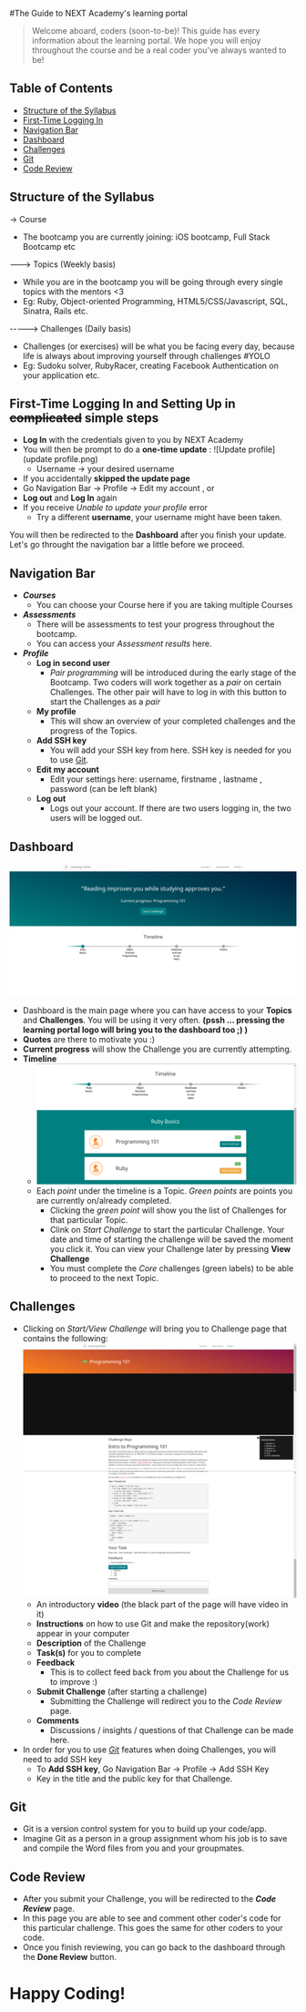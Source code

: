 #The Guide to NEXT Academy's learning portal

> Welcome aboard, coders (soon-to-be)! This guide has every information about the learning portal. We hope you will enjoy throughout the course and be a real coder you've always wanted to be!


## Table of Contents
* [Structure of the Syllabus](#structure-of-the-syllabus)
* [First-Time Logging In](#first-time-logging-in-and-setting-up-in-complicated-simple-steps)
* [Navigation Bar](#navigation-bar)
* [Dashboard](#dashboard)
* [Challenges](#challenges)
* [Git](#git)
* [Code Review](#code-review)


## Structure of the Syllabus
-> Course
- The bootcamp you are currently joining: iOS bootcamp, Full Stack Bootcamp etc

---> Topics (Weekly basis)
- While you are in the bootcamp you will be going through every single topics with the mentors <3
- Eg: Ruby, Object-oriented Programming, HTML5/CSS/Javascript, SQL, Sinatra, Rails etc.

-----> Challenges (Daily basis)
- Challenges (or exercises) will be what you be facing every day, because life is always about improving yourself through challenges #YOLO
- Eg: Sudoku solver, RubyRacer, creating Facebook Authentication on your application etc.

## First-Time Logging In and Setting Up in ~~complicated~~ simple steps
- **Log In** with the credentials given to you by NEXT Academy 
- You will then be prompt to do a **one-time update** :
![Update profile](update profile.png)
  - Username      -> your desired username 
 - If you accidentally **skipped the update page**
  - Go Navigation Bar -> Profile -> Edit my account , or
  - **Log out** and **Log In** again
- If you receive _Unable to update your profile_ error
  - Try a different **username**, your username might have been taken.

You will then be redirected to the **Dashboard** after you finish your update. Let's go throught the navigation bar a little before we proceed.

## Navigation Bar
- **_Courses_**
  - You can choose your Course here if you are taking multiple Courses
- **_Assessments_**
  - There will be assessments to test your progress throughout the bootcamp.
  - You can access your _Assessment results_ here.
- **_Profile_**
  - **Log in second user**
    - _Pair programming_ will be introduced during the early stage of the Bootcamp. Two coders will work together as a *pair* on certain Challenges. The other pair will have to log in with this button to start the Challenges as a *pair*
  - **My profile**
    - This will show an overview of your completed challenges and the progress of the Topics.
  - **Add SSH key**
    - You will add your SSH key from here. SSH key is needed for you to use [Git](#git).
  - **Edit my account**
    - Edit your settings here: username, firstname , lastname , password (can be left blank)
  - **Log out**
    - Logs out your account. If there are two users logging in, the two users will be logged out.

## Dashboard
![dashboard](Dashboard.png)
- Dashboard is the main page where you can have access to your **Topics** and **Challenges**. You will be using it very often. **(pssh ... pressing the learning portal logo will bring you to the dashboard too ;) )**
- **Quotes** are there to motivate you :)
- **Current progress** will show the Challenge you are currently attempting.
- **Timeline**
  - ![challenges](dashboard-challenges.png) 
  - Each *point* under the timeline is a Topic. *Green points* are points you are currently on/already completed.
    - Clicking the *green point* will show you the list of Challenges for that particular Topic.
    - Clink on *Start Challenge* to start the particular Challenge. Your date and time of starting the challenge will be saved the moment you click it. You can view your Challenge later by pressing **View Challenge**
    - You must complete the _Core_ challenges (green labels) to be able to proceed to the next Topic.

## Challenges 
- Clicking on *Start/View Challenge* will bring you to Challenge page that contains the following:
![challenge page](challenge-1.png)
![challenge page 2](challenge-2.png)
  - An introductory **video** (the black part of the page will have video in it)
  - **Instructions** on how to use Git and make the repository(work) appear in your computer
  - **Description** of the Challenge
  - **Task(s)** for you to complete
  - **Feedback**
    - This is to collect feed back from you about the Challenge for us to improve :)
  - **Submit Challenge** (after starting a challenge)
    - Submitting the Challenge will redirect you to the _Code Review_ page.
  - **Comments**
    - Discussions / insights / questions of that Challenge can be made here.
- In order for you to use [_Git_](#git) features when doing Challenges, you will need to add SSH key
  - To **Add SSH key**, Go Navigation Bar -> Profile -> Add SSH Key
  - Key in the title and the public key for that Challenge.
  
## Git
- Git is a version control system for you to build up your code/app.
- Imagine Git as a person in a group assignment whom his job is to save and compile the Word files from you and your groupmates.

## Code Review
- After you submit your Challenge, you will be redirected to the **_Code Review_** page.
- In this page you are able to see and comment other coder's code for this particular challenge. This goes the same for other coders to your code.
- Once you finish reviewing, you can go back to the dashboard through the **Done Review** button.
 
# Happy Coding!
